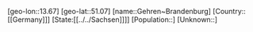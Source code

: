 ﻿---
location: [51.07,13.67]
type: City
tags:
- geo/City


SpocWebEntityId: 30390
isDeleted: false
confidential: public

---
[geo-lon::13.67]
[geo-lat::51.07]
[name::Gehren~Brandenburg]
[Country::[[Germany]]]
[State:[[../../Sachsen]]]]
[Population::]
[Unknown::]

